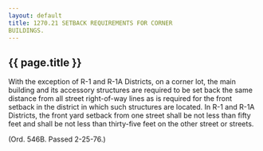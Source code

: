 ```yaml
---
layout: default 
title: 1270.21 SETBACK REQUIREMENTS FOR CORNER
BUILDINGS.
---
```


{{ page.title }}
----------------

With the exception of R-1 and R-1A Districts, on a corner lot, the main
building and its accessory structures are required to be set back the
same distance from all street right-of-way lines as is required for the
front setback in the district in which such structures are located. In
R-1 and R-1A Districts, the front yard setback from one street shall be
not less than fifty feet and shall be not less than thirty-five feet on
the other street or streets.

(Ord. 546B. Passed 2-25-76.)
